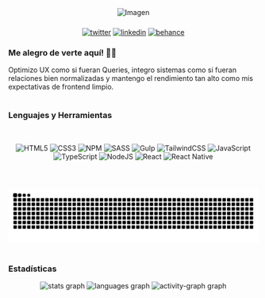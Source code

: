 <div id="header" align="center">

<img src="https://github.com/user-attachments/assets/4de4d151-24c7-46dd-adff-129e35759b73" width="1015" Height="200" alt="Imagen">

</div>

###

<div align="center">

<p>
<a target="_blank" href="https://x.com/ElSantanax" style="display: inline-block;"><img src="https://img.shields.io/badge/twitter-x?style=for-the-badge&logo=x&logoColor=white&color=%230f1419" alt="twitter" /></a>
<a target="_blank" href="https://www.linkedin.com/in/jose-santana-8a8559245/" style="display: inline-block;"><img src="https://img.shields.io/badge/linkedin-logo?style=for-the-badge&logo=linkedin&logoColor=white&color=%230a77b6" alt="linkedin" /></a>
<a target="_blank" href="https://www.behance.net/josesantana22" style="display: inline-block;"><img src="https://img.shields.io/badge/behance-logo?style=for-the-badge&logo=behance&logoColor=white&color=%230057ff" alt="behance" /></a></p>

</div>

###

### Me alegro de verte aquí! 🤘🏻  
Optimizo UX como si fueran Queries, integro sistemas como si fueran relaciones bien normalizadas y mantengo el rendimiento tan alto como mis expectativas de frontend limpio.
<br/>  

#
### Lenguajes y Herramientas  

<br/>  

<div align="center">

![HTML5](https://img.shields.io/badge/html5-%23E34F26.svg?style=for-the-badge&logo=html5&logoColor=white)
![CSS3](https://img.shields.io/badge/css3-%231572B6.svg?style=for-the-badge&logo=css3&logoColor=white)
![NPM](https://img.shields.io/badge/NPM-%23000000.svg?style=for-the-badge&logo=npm&logoColor=white) 
![SASS](https://img.shields.io/badge/SASS-hotpink.svg?style=for-the-badge&logo=SASS&logoColor=white) 
![Gulp](https://img.shields.io/badge/GULP-%23CF4647.svg?style=for-the-badge&logo=gulp&logoColor=white) 
![TailwindCSS](https://img.shields.io/badge/tailwindcss-%2338B2AC.svg?style=for-the-badge&logo=tailwind-css&logoColor=white)
![JavaScript](https://img.shields.io/badge/javascript-%23323330.svg?style=for-the-badge&logo=javascript&logoColor=%23F7DF1E) 
![TypeScript](https://img.shields.io/badge/typescript-%23007ACC.svg?style=for-the-badge&logo=typescript&logoColor=white) 
![NodeJS](https://img.shields.io/badge/node.js-6DA55F?style=for-the-badge&logo=node.js&logoColor=white) 
![React](https://img.shields.io/badge/react-%2320232a.svg?style=for-the-badge&logo=react&logoColor=%2361DAFB) 
![React Native](https://img.shields.io/badge/react_native-%2320232a.svg?style=for-the-badge&logo=react&logoColor=%2361DAFB) 

</div>

#

<br/>  

<img src="https://raw.githubusercontent.com/ElSantanax/ElSantanax/output/snake.svg" alt="Snake animation" />

<br/>  

#

### Estadísticas 
<div align="center">
  <img src="https://github-readme-stats.vercel.app/api?username=ElSantanax&hide_title=false&hide_rank=false&show_icons=true&include_all_commits=true&count_private=true&disable_animations=false&theme=react&locale=es&hide_border=false&order=1" height="150" alt="stats graph"  />
  <img src="https://github-readme-stats.vercel.app/api/top-langs?username=ElSantanax&locale=es&hide_title=false&layout=compact&card_width=320&langs_count=12&theme=react&hide_border=false&order=2" height="150" alt="languages graph"  />
  <img src="https://github-readme-activity-graph.vercel.app/graph?username=ElSantanax&radius=16&theme=react&area=true&order=5" height="300" alt="activity-graph graph"  />
</div>

###

